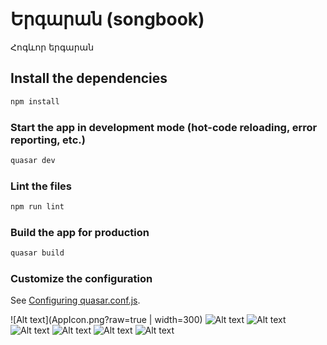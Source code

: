 # Երգարան (songbook)

Հոգևոր երգարան

## Install the dependencies
```bash
npm install
```

### Start the app in development mode (hot-code reloading, error reporting, etc.)
```bash
quasar dev
```

### Lint the files
```bash
npm run lint
```

### Build the app for production
```bash
quasar build
```

### Customize the configuration
See [Configuring quasar.conf.js](https://quasar.dev/quasar-cli/quasar-conf-js).

![Alt text](AppIcon.png?raw=true | width=300)
![Alt text](screenshots/1.jpg?raw=true)
![Alt text](screenshots/2.jpg?raw=true)
![Alt text](screenshots/3.jpg?raw=true)
![Alt text](screenshots/4.jpg?raw=true)
![Alt text](screenshots/5.jpg?raw=true)
![Alt text](screenshots/6.jpg?raw=true)
